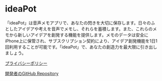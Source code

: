 # ideaPot

「ideaPot」は音声メモアプリで、あなたの閃きを大切に保存します。日々のふとしたアイデアや考えを音声でメモし、それらを蓄積します。また、これらのメモから新しいアイデアを創発する機能を提供します。メモのデータは安全にiPhone上に保管され、サブスクリプション契約により、アイデア創発機能を1日1回利用することが可能です。「ideaPot」で、あなたの創造力を最大限に引き出しましょう。

[プライバシーポリシー](./ideaPot/privacy-policy.md)

[開発者のGitHub Repository](https://github.com/h-k-nyosu)